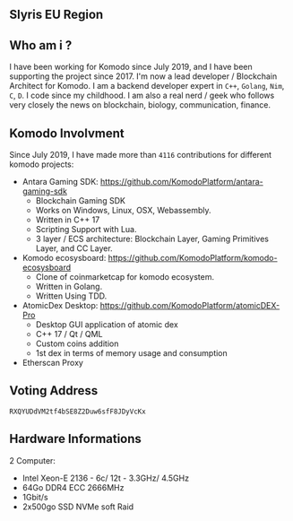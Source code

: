## Slyris EU Region

## Who am i ?

I have been working for Komodo since July 2019, and I have been supporting the project since 2017.
I'm now a lead developer / Blockchain Architect for Komodo. 
I am a backend developer expert in `C++`, `Golang`, `Nim`, `C`, `D`.
I code since my childhood.
I am also a real nerd / geek who follows very closely the news on blockchain, biology, communication, finance.

## Komodo Involvment

Since July 2019, I have made more than `4116` contributions for different komodo projects:

- Antara Gaming SDK: https://github.com/KomodoPlatform/antara-gaming-sdk
    * Blockchain Gaming SDK
    * Works on Windows, Linux, OSX, Webassembly.
    * Written in C++ 17
    * Scripting Support with Lua.
    * 3 layer / ECS architecture: Blockchain Layer, Gaming Primitives Layer, and CC Layer.
- Komodo ecosysboard: https://github.com/KomodoPlatform/komodo-ecosysboard
    * Clone of coinmarketcap for komodo ecosystem.
    * Written in Golang.
    * Written Using TDD.
- AtomicDex Desktop: https://github.com/KomodoPlatform/atomicDEX-Pro
    * Desktop GUI application of atomic dex
    * C++ 17 / Qt / QML
    * Custom coins addition
    * 1st dex in terms of memory usage and consumption 
- Etherscan Proxy  
 
## Voting Address

`RXQYUDdVM2tf4bSE8Z2Duw6sfF8JDyVcKx`

## Hardware Informations

2 Computer:

- Intel Xeon-E 2136 - 6c/ 12t - 3.3GHz/ 4.5GHz
- 64Go DDR4 ECC 2666MHz
- 1Gbit/s
- 2x500go SSD NVMe soft Raid
